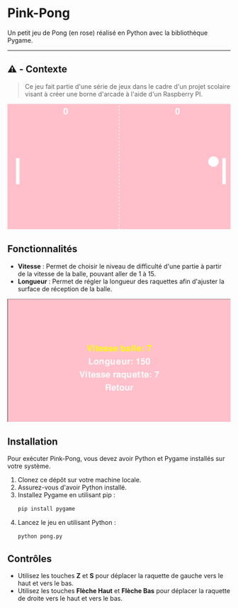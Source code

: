 
# Pink-Pong

Un petit jeu de Pong (en rose) réalisé en Python avec la bibliothèque Pygame.
_________________________________________________________________
## ⚠️ - Contexte

> Ce jeu fait partie d'une série de jeux dans le cadre d'un projet scolaire visant à créer une borne d'arcade à l'aide d'un Raspberry PI.

![Main.png](Img/Main.png)


## Fonctionnalités

- **Vitesse** : Permet de choisir le niveau de difficulté d'une partie à partir de la vitesse de la balle, pouvant aller de 1 à 15.
- **Longueur** : Permet de régler la longueur des raquettes afin d'ajuster la surface de réception de la balle.

![Options.png](Img/Option.png)

## Installation

Pour exécuter Pink-Pong, vous devez avoir Python et Pygame installés sur votre système.

1. Clonez ce dépôt sur votre machine locale.
2. Assurez-vous d'avoir Python installé.
3. Installez Pygame en utilisant pip :
   ```bash
   pip install pygame
   ```
4. Lancez le jeu en utilisant Python :
   ```bash
   python pong.py
   ```

## Contrôles

- Utilisez les touches **Z** et **S** pour déplacer la raquette de gauche vers le haut et vers le bas.
- Utilisez les touches **Flèche Haut** et **Flèche Bas** pour déplacer la raquette de droite vers le haut et vers le bas.
